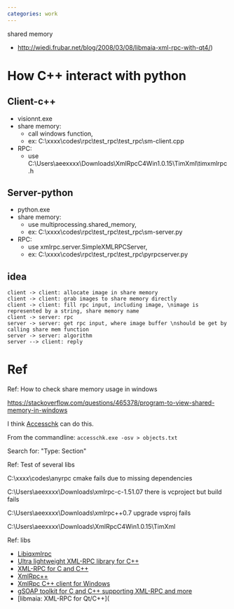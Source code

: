 ```yaml
---
categories: work
---
```

shared memory



- http://wiedi.frubar.net/blog/2008/03/08/libmaia-xml-rpc-with-qt4/)



# How C++ interact with python

## Client-c++

- visionnt.exe
- share memory: 
  - call windows function, 
  - ex: C:\xxxx\codes\rpc\test_rpc\test_rpc\sm-client.cpp
- RPC: 
  - use C:\Users\aeexxxx\Downloads\XmlRpcC4Win1.0.15\TimXml\timxmlrpc.h

## Server-python

- python.exe
- share memory: 
  - use multiprocessing.shared_memory, 
  - ex: C:\xxxx\codes\rpc\test_rpc\test_rpc\sm-server.py
- RPC: 
  - use xmlrpc.server.SimpleXMLRPCServer, 
  - ex: C:\xxxx\codes\rpc\test_rpc\test_rpc\pyrpcserver.py

## idea

```sequence
client -> client: allocate image in share memory
client -> client: grab images to share memory directly
client -> client: fill rpc input, including image, \nimage is represented by a string, share memory name
client -> server: rpc
server -> server: get rpc input, where image buffer \nshould be get by calling share mem function 
server -> server: algorithm
server --> client: reply
```

# Ref

Ref: How to check share memory usage in windows

https://stackoverflow.com/questions/465378/program-to-view-shared-memory-in-windows

I think [Accesschk](http://technet.microsoft.com/en-us/sysinternals/bb664922.aspx) can do this.

From the commandline: `accesschk.exe -osv > objects.txt`

Search for: "Type: Section"



Ref: Test of  several libs

C:\xxxx\codes\anyrpc cmake fails due to missing dependencies

C:\Users\aeexxxx\Downloads\xmlrpc-c-1.51.07 there is vcproject but build fails

C:\Users\aeexxxx\Downloads\xmlrpc++0.7 upgrade vsproj fails

C:\Users\aeexxxx\Downloads\XmlRpcC4Win1.0.15\TimXml 



Ref: libs

- [Libiqxmlrpc](http://libiqxmlrpc.sourceforge.net/)
- [Ultra lightweight XML-RPC library for C++](http://ulxmlrpcpp.sourceforge.net/)
- [XML-RPC for C and C++](http://xmlrpc-c.sourceforge.net/)
- [XmlRpc++](http://xmlrpcpp.sourceforge.net/)
- [XmlRpc C++ client for Windows](https://sourceforge.net/projects/xmlrpcc4win/)
- [gSOAP toolkit for C and C++ supporting XML-RPC and more](http://www.cs.fsu.edu/~engelen/soap.html)
- [libmaia: XML-RPC for Qt/C++](